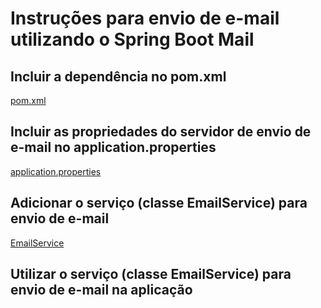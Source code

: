 # Instruções para envio de e-mail utilizando o Spring Boot Mail

## Incluir a dependência no pom.xml

[pom.xml](pom.xml-fragment.txt)


## Incluir as propriedades do servidor de envio de e-mail no application.properties

[application.properties](application.properties)


## Adicionar o serviço (classe EmailService) para envio de e-mail

[EmailService](EmailService.java)


## Utilizar o serviço (classe EmailService) para envio de e-mail na aplicação
